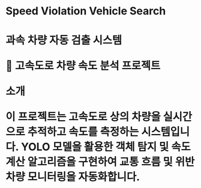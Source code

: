# Speed Violation Vehicle Search
<h1>과속 차량 자동 검출 시스템

🚗 고속도로 차량 속도 분석 프로젝트

소개

이 프로젝트는 고속도로 상의 차량을 실시간으로 추적하고 속도를 측정하는 시스템입니다. YOLO 모델을 활용한 객체 탐지 및 속도 계산 알고리즘을 구현하여 교통 흐름 및 위반 차량 모니터링을 자동화합니다.
